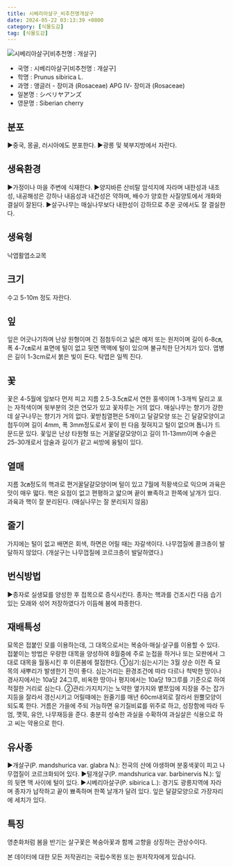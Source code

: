```yaml
---
title: 시베리아살구_비추천명개살구
date: 2024-05-22 03:13:39 +0800
category: [식물도감]
tag: [식물도감]
---
```




![시베리아살구[비추천명 : 개살구]](/fileUpload/plants/basic/Rosaceae/Prunus/12912/1_th2.JPG)
- 국명 : 시베리아살구[비추천명 : 개살구]
- 학명 : Prunus sibirica L.
- 과명 : 앵글러 - 장미과 (Rosaceae) APG Ⅳ- 장미과 (Rosaceae)
- 일본명 : シベリヤアンズ
- 영문명 : Siberian cherry


## 분포
▶중국, 몽골, 러시아에도 분포한다.▶광릉 및 북부지방에서 자란다.
## 생육환경
▶가정이나 마을 주변에 식재한다. ▶양지바른 산비탈 암석지에 자라며 내한성과 내조성, 내공해성은 강하나 내음성과 내건성은 약하며, 배수가 양호한 사질양토에서 개화와 결실이 잘된다.▶살구나무는 매실나무보다 내한성이 강하므로 추운 곳에서도 잘 결실한다.
## 생육형
낙엽활엽소교목
## 크기
수고 5-10m 정도 자란다.
## 잎
잎은 어긋나기하며 난상 원형이며 긴 점첨두이고 넓은 예저 또는 원저이며 길이 6-8㎝, 폭 4-7㎝로서 표면에 털이 없고 뒷면 맥액에 털이 있으며 불규칙한 단거치가 있다. 엽병은 길이 1-3cm로서 붉은 빛이 돈다. 탁엽은 일찍 진다.
## 꽃
꽃은 4-5월에 잎보다 먼저 피고 지름 2.5-3.5㎝로서 연한 홍색이며 1-3개씩 달리고 포는 자적색이며 윗부분의 것은 연모가 있고 꽃자루는 거의 없다. 매실나무는 향기가 강한데 살구나무는 향기가 거의 없다. 꽃받침열편은 5개이고 달걀모양 또는 긴 달걀모양이고 첨두이며 길이 4mm, 폭 3mm정도로서 꽃이 핀 다음 젖혀지고 털이 없으며 톱니가 드문드문 있다. 꽃잎은 난상 타원형 또는 거꿀달걀모양이고 길이 11-13mm이며 수술은 25-30개로서 암술과 길이가 같고 씨방에 융털이 있다.
## 열매
지름 3㎝정도의 핵과로 편거꿀달걀모양이며 털이 있고 7월에 적황색으로 익으며 과육은 맛이 매우 떫다. 핵은 요점이 없고 편평하고 얇으며 끝이 뾰족하고 한쪽에 날개가 있다. 과육과 핵이 잘 분리된다. (매실나무는 잘 분리되지 않음)
## 줄기
가지에는 털이 없고 배면은 회색, 하면은 어릴 때는 자갈색이다.나무껍질에 콜크층이 발달하지 않았다. (개살구는 나무껍질에 코르크층이 발달하였다.)
## 번식방법
▶종자로 실생묘를 양성한 후 접목으로 증식시킨다. 종자는 핵과를 건조시킨 다음 습기있는 모래와 섞어 저장하였다가 이듬해 봄에 파종한다.
## 재배특성
묘목은 접붙인 모를 이용하는데, 그 대목으로서는 복숭아·매실·살구를 이용할 수 있다. 접붙이는 방법은 우량한 대목을 양성하여 8월중에 주로 눈접을 하거나 또는 모판에서 그대로 대목을 월동시킨 후 이른봄에 절접한다.①심기:심는시기는 3월 상순 이전 즉 묘목의 새뿌리가 발생한기 전이 좋다. 심는거리는 환경조건에 따라 다르나 척박한 땅이나 경사지에서는 10a당 24그루, 비옥한 땅이나 평지에서는 10a당 19그루를 기준으로 하여 적절한 거리로 심는다. ②관리:가지치기는 노약한 옆가지와 볕쪼임에 지장을 주는 잡가지등을 잘라서 갱신시키고 어릴때에는 원줄기를 매년 60cm내외로 잘라서 원뿔모양이 되도록 한다. 거름은 가을에 주되 가능하면 유기질비료를 위주로 하고, 성장함에 따라 두엄, 깻묵, 유안, 나무재등을 준다. 충분히 성숙한 과실을 수확하여 과실살은 식용으로 하고 씨는 약용으로 한다.
## 유사종
▶개살구(P. mandshurica var. glabra N.): 전국의 산에 야생하며 분홍색꽃이 피고 나무껍질이 코르크화되어 있다.▶털개살구(P. mandshurica var. barbinervis N.): 잎의 뒷면 맥 사이에 털이 있다.▶시베리아살구(P. sibirica L.): 경기도 광릉지역에 자라며 종자가 납작하고 끝이 뾰족하며 한쪽 날개가 달려 있다. 잎은 달걀모양으로 가장자리에 세치가 있다.
## 특징
영춘화처럼 봄을 반기는 살구꽃은 복숭아꽃과 함께 고향을 상징하는 관상수이다.






본 데이터에 대한 모든 저작권리는 국립수목원 또는 원저작자에게 있습니다.
